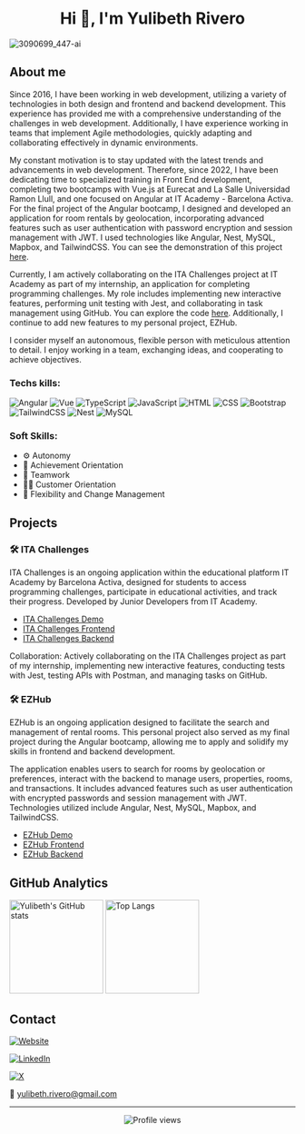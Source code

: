 <div align="center">

# Hi 👋, I'm Yulibeth Rivero

</div>

![3090699_447-ai](https://github.com/Yul1b3th/Yul1b3th/assets/113106963/79f3699f-34d8-47a5-a7ea-9307b2f1648b)

## About me

Since 2016, I have been working in web development, utilizing a variety of technologies in both design and frontend and backend development. This experience has provided me with a comprehensive understanding of the challenges in web development. Additionally, I have experience working in teams that implement Agile methodologies, quickly adapting and collaborating effectively in dynamic environments.

My constant motivation is to stay updated with the latest trends and advancements in web development. Therefore, since 2022, I have been dedicating time to specialized training in Front End development, completing two bootcamps with Vue.js at Eurecat and La Salle Universidad Ramon Llull, and one focused on Angular at IT Academy - Barcelona Activa. For the final project of the Angular bootcamp, I designed and developed an application for room rentals by geolocation, incorporating advanced features such as user authentication with password encryption and session management with JWT. I used technologies like Angular, Nest, MySQL, Mapbox, and TailwindCSS. You can see the demonstration of this project [here](https://ezhub.vercel.app/).

Currently, I am actively collaborating on the ITA Challenges project at IT Academy as part of my internship, an application for completing programming challenges. My role includes implementing new interactive features, performing unit testing with Jest, and collaborating in task management using GitHub. You can explore the code [here](https://github.com/IT-Academy-BCN/ita-challenges-frontend). Additionally, I continue to add new features to my personal project, EZHub.

I consider myself an autonomous, flexible person with meticulous attention to detail. I enjoy working in a team, exchanging ideas, and cooperating to achieve objectives.





### Techs kills:

![Angular](https://img.shields.io/badge/Angular-red?style=flat&color=EC0347) ![Vue](https://img.shields.io/badge/Vue-red?style=flat&color=3FB27F)
![TypeScript](https://img.shields.io/badge/TypeScript-red?style=flat&color=2F74C0) ![JavaScript](https://img.shields.io/badge/JavaScript-red?style=flat&color=EFD81D)
![HTML](https://img.shields.io/badge/HTML-red?style=flat&color=DD4B25) ![CSS](https://img.shields.io/badge/CSS-red?style=flat&color=254BDD)
![Bootstrap](https://img.shields.io/badge/Bootstrap-red?style=flat&color=6A10ED) ![TailwindCSS](https://img.shields.io/badge/TailwindCSS-red?style=flat&color=36B7F0)
![Nest](https://img.shields.io/badge/Nest-red?style=flat&color=E32747) ![MySQL](https://img.shields.io/badge/MySQL-red?style=flat&color=005E86)

### Soft Skills:

- ⚙️ Autonomy
- 🎯 Achievement Orientation
- 👥 Teamwork
- 👩‍💼 Customer Orientation
- 🔄 Flexibility and Change Management

## Projects

### 🛠️ ITA Challenges
ITA Challenges is an ongoing application within the educational platform IT Academy by Barcelona Activa, designed for students to access programming challenges, participate in educational activities, and track their progress. Developed by Junior Developers from IT Academy.

- [ITA Challenges Demo](http://dev.ita-challenges.eurecatacademy.org/ita-challenge/challenges)
- [ITA Challenges Frontend](https://github.com/IT-Academy-BCN/ita-challenges-frontend)
- [ITA Challenges Backend](https://github.com/IT-Academy-BCN/ita-challenges-backend)

Collaboration: Actively collaborating on the ITA Challenges project as part of my internship, implementing new interactive features, conducting tests with Jest, testing APIs with Postman, and managing tasks on GitHub.

### 🛠️ EZHub
EZHub is an ongoing application designed to facilitate the search and management of rental rooms. This personal project also served as my final project during the Angular bootcamp, allowing me to apply and solidify my skills in frontend and backend development.

The application enables users to search for rooms by geolocation or preferences, interact with the backend to manage users, properties, rooms, and transactions. It includes advanced features such as user authentication with encrypted passwords and session management with JWT. Technologies utilized include Angular, Nest, MySQL, Mapbox, and TailwindCSS.

- [EZHub Demo](https://ezhub.vercel.app/)
- [EZHub Frontend](https://github.com/Yul1b3th/ezhub-frontend)
- [EZHub Backend](https://github.com/Yul1b3th/ezhub-backend)


## GitHub Analytics

<!-- ![Yulibeth's GitHub stats](https://github-readme-stats.vercel.app/api?username=yul1b3th&show_icons=true&theme=tokyonight)

![Top Langs](https://github-readme-stats.vercel.app/api/top-langs/?username=yul1b3th&layout=compact&theme=tokyonight) -->

<div>
  <img src="https://github-readme-stats.vercel.app/api?username=yul1b3th&show_icons=true&theme=tokyonight" alt="Yulibeth's GitHub stats" height="165">
  <img src="https://github-readme-stats.vercel.app/api/top-langs/?username=yul1b3th&layout=compact&theme=tokyonight" alt="Top Langs" height="165">
</div>

## Contact

[![Website](https://img.shields.io/badge/🔗Website-blue?style=flat&color=fff4df)](https://yul1b3th.github.io/)

[![LinkedIn](https://img.shields.io/badge/LinkedIn-blue?style=flat&logo=linkedin&color=0077B5)](https://www.linkedin.com/in/yulibeth-rivero/)

[![X](https://img.shields.io/badge/X-000000?style=flat&logo=x&logoColor=white)](https://x.com/YulibethRivero)



📧 [yulibeth.rivero@gmail.com](mailto:yulibeth.rivero@gmail.com)



<!--
**Yul1b3th/Yul1b3th** is a ✨ _special_ ✨ repository because its `README.md` (this file) appears on your GitHub profile.

Here are some ideas to get you started:

- 🔭 I’m currently working on ...
- 🌱 I’m currently learning ...
- 👯 I’m looking to collaborate on ...
- 🤔 I’m looking for help with ...
- 💬 Ask me about ...
- 📫 How to reach me: ...
- 😄 Pronouns: ...
- ⚡ Fun fact: ...
-->

<hr/>

<div align="center">

![Profile views](https://komarev.com/ghpvc/?username=Yul1b3th&color=1D82BC)

</div>


<!--

![Visitas de perfil](https://visitor-badge.laobi.icu/badge?page_id=Yul1b3th&style=flat-square&color=1D82BC)

![Visitas de perfil](https://hits.seeyoufarm.com/api/count/incr/badge.svg?url=https%3A%2F%2Fgithub.com%2FYul1b3th&count_bg=%231D82BC&title_bg=%23555555&icon=&icon_color=%23E7E7E7&title=visitas&edge_flat=false)

-->
